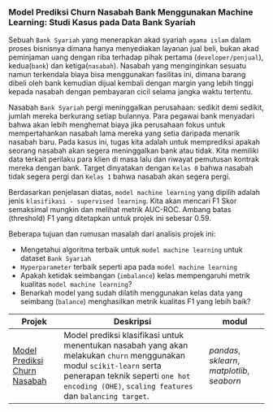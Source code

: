 ### Model Prediksi Churn Nasabah Bank Menggunakan Machine Learning: Studi Kasus pada Data Bank Syariah

Sebuah `Bank Syariah` yang menerapkan akad syariah `agama islam` dalam proses bisnisnya dimana hanya menyediakan layanan jual beli, bukan akad peminjaman uang dengan riba terhadap pihak pertama (`developer/penjual`), kedua(`bank`) dan ketiga(`nasabah`). Nasabah yang menginginkan sesuatu namun terkendala biaya bisa menggunakan fasilitas ini, dimana barang dibeli oleh bank kemudian dijual kembali dengan margin yang lebih tinggi kepada nasabah dengan pembayaran cicil selama jangka waktu tertentu. 

Nasabah `Bank Syariah` pergi meninggalkan perusahaan: sedikit demi sedikit, jumlah mereka berkurang setiap bulannya. Para pegawai bank menyadari bahwa akan lebih menghemat biaya jika perusahaan fokus untuk mempertahankan nasabah lama mereka yang setia daripada menarik nasabah baru.
Pada kasus ini, tugas kita adalah untuk memprediksi apakah seorang nasabah akan segera meninggalkan bank atau tidak. Kita memiliki data terkait perilaku para klien di masa lalu dan riwayat pemutusan kontrak mereka dengan bank. Target dinyatakan dengan `Kelas 0` bahwa nasabah tidak segera pergi dan `Kelas 1` bahwa nasabah akan segera pergi.

Berdasarkan penjelasan diatas, `model machine learning` yang dipilih adalah jenis `klasifikasi - supervised learning`. Kita akan mencari F1 Skor semaksimal mungkin dan melihat metrik AUC-ROC. Ambang batas (threshold) F1 yang ditetapkan untuk projek ini sebesar 0.59.

Beberapa tujuan dan rumusan masalah dari analisis projek ini:
- Mengetahui algoritma terbaik untuk `model machine learning` untuk dataset `Bank Syariah`
- `Hyperparameter` terbaik seperti apa pada `model machine learning`
- Apakah ketidak seimbangan (`imbalance`) kelas mempengaruhi metrik kualitas `model machine learning`?
- Benarkah model yang sudah dilatih menggunakan kelas data yang seimbang (`balance`) menghasilkan metrik kualitas F1 yang lebih baik?

| Projek | Deskripsi | modul |
| ------- | ------- | ------- |
| [Model Prediksi Churn Nasabah](https://github.com/fuadraharjo/TripleTen_IND/blob/main/Projek-6%20-%20Model%20Prediksi%20Churn%20Nasabah/Model%20prediksi%20churn%20nasabah%20bank%20menggunakan%20machine%20learning.ipynb) | Model prediksi klasifikasi untuk menentukan nasabah yang akan melakukan `churn` menggunakan modul `scikit-learn` serta penerapan teknik seperti `one hot encoding (OHE)`, `scaling features` dan `balancing target`. | *pandas*, *sklearn*, *matplotlib*, *seaborn* |
